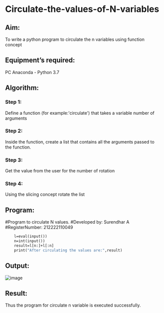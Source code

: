 # Circulate-the-values-of-N-variables
## Aim:
To write a python program to circulate the n variables using function concept
## Equipment’s required:
PC
Anaconda - Python 3.7
## Algorithm: 
### Step 1: 
Define a function (for example:'circulate') that takes a variable number of arguments
### Step 2: 
Inside the function, create a list that contains all the arguments passed to the function.
### Step 3: 
Get the value from the user for the number of rotation
### Step 4: 
Using the slicing concept rotate the list
 
## Program:
#Program to circulate N values.
#Developed by: Surendhar A
#RegisterNumber: 212222110049
```def circulate():
    l=eval(input())
    n=int(input())
    result=l[n:]+l[:n]
    print("After circulating the values are:",result)
```
## Output:
![image](https://user-images.githubusercontent.com/118352907/225654474-e4fde943-7114-411a-bf53-e4c4a146a001.png)

## Result:
Thus the program for circulate n variable is executed successfully.

